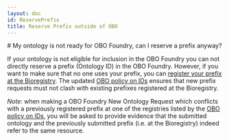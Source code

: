 ```yaml
---
layout: doc
id: ReservePrefix
title: Reserve Prefix outside of OBO
---
```


# My ontology is not ready for OBO Foundry, can I reserve a prefix anyway?

If your ontology is not eligible for inclusion in the OBO Foundry you can not directly reserve a prefix (Ontology ID) in the OBO Foundry. 
However, if you want to make sure that no one uses your prefix, you can [register your prefix at the Bioregistry](https://github.com/biopragmatics/bioregistry/issues/new/choose).
The updated [OBO policy on IDs](https://obofoundry.org/id-policy) ensures that new prefix requests must not clash with existing prefixes registered at the Bioregistry.

_Note_: when making a OBO Foundry New Ontology Request which conflicts with a previously registered prefix at one of the registries listed by the [OBO policy on IDs](https://obofoundry.org/id-policy), you will be asked to provide evidence that the submitted ontology and the previously submitted prefix (i.e. at the Bioregistry) indeed refer to the same resource.

